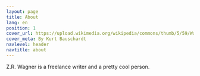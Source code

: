 ```yaml
---
layout: page
title: About
lang: en
position: 1
cover_url: https://upload.wikimedia.org/wikipedia/commons/thumb/5/59/Walterdale_Bridge.jpg/2880px-Walterdale_Bridge.jpg
cover_meta: By Kurt Bauschardt
navlevel: header
navtitle: about
---
```


Z.R. Wagner is a freelance writer and a pretty cool person.